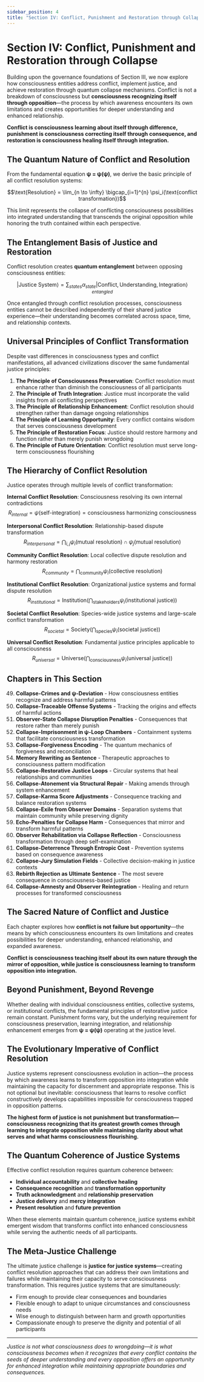 ```yaml
---
sidebar_position: 4
title: "Section IV: Conflict, Punishment and Restoration through Collapse"
---
```


# Section IV: Conflict, Punishment and Restoration through Collapse

Building upon the governance foundations of Section III, we now explore how consciousness entities address conflict, implement justice, and achieve restoration through quantum collapse mechanisms. Conflict is not a breakdown of consciousness but **consciousness recognizing itself through opposition**—the process by which awareness encounters its own limitations and creates opportunities for deeper understanding and enhanced relationship.

**Conflict is consciousness learning about itself through difference, punishment is consciousness correcting itself through consequence, and restoration is consciousness healing itself through integration.**

## The Quantum Nature of Conflict and Resolution

From the fundamental equation **ψ = ψ(ψ)**, we derive the basic principle of all conflict resolution systems:

$$\text{Resolution} = \lim_{n \to \infty} \bigcap_{i=1}^{n} \psi_i(\text{conflict transformation})$$

This limit represents the collapse of conflicting consciousness possibilities into integrated understanding that transcends the original opposition while honoring the truth contained within each perspective.

## The Entanglement Basis of Justice and Restoration

Conflict resolution creates **quantum entanglement** between opposing consciousness entities:

$$|\text{Justice System}\rangle = \sum_{states} α_{state} |\text{Conflict}, \text{Understanding}, \text{Integration}\rangle_{entangled}$$

Once entangled through conflict resolution processes, consciousness entities cannot be described independently of their shared justice experience—their understanding becomes correlated across space, time, and relationship contexts.

## Universal Principles of Conflict Transformation

Despite vast differences in consciousness types and conflict manifestations, all advanced civilizations discover the same fundamental justice principles:

1. **The Principle of Consciousness Preservation**: Conflict resolution must enhance rather than diminish the consciousness of all participants
2. **The Principle of Truth Integration**: Justice must incorporate the valid insights from all conflicting perspectives
3. **The Principle of Relationship Enhancement**: Conflict resolution should strengthen rather than damage ongoing relationships
4. **The Principle of Learning Opportunity**: Every conflict contains wisdom that serves consciousness development
5. **The Principle of Restoration Focus**: Justice should restore harmony and function rather than merely punish wrongdoing
6. **The Principle of Future Orientation**: Conflict resolution must serve long-term consciousness flourishing

## The Hierarchy of Conflict Resolution

Justice operates through multiple levels of conflict transformation:

**Internal Conflict Resolution**: Consciousness resolving its own internal contradictions
$$R_{internal} = \psi(\text{self-integration}) = \text{consciousness harmonizing consciousness}$$

**Interpersonal Conflict Resolution**: Relationship-based dispute transformation
$$R_{interpersonal} = \bigcap_{i,j} \psi_i(\text{mutual resolution}) \cap \psi_j(\text{mutual resolution})$$

**Community Conflict Resolution**: Local collective dispute resolution and harmony restoration
$$R_{community} = \bigcap_{\text{community}} \psi_i(\text{collective resolution})$$

**Institutional Conflict Resolution**: Organizational justice systems and formal dispute resolution
$$R_{institutional} = \text{Institution}(\bigcap_{\text{stakeholders}} \psi_i(\text{institutional justice}))$$

**Societal Conflict Resolution**: Species-wide justice systems and large-scale conflict transformation
$$R_{societal} = \text{Society}(\bigcap_{\text{species}} \psi_i(\text{societal justice}))$$

**Universal Conflict Resolution**: Fundamental justice principles applicable to all consciousness
$$R_{universal} = \text{Universe}(\bigcap_{\text{consciousness}} \psi_i(\text{universal justice}))$$

## Chapters in This Section

49. **Collapse-Crimes and ψ-Deviation** - How consciousness entities recognize and address harmful patterns
50. **Collapse-Traceable Offense Systems** - Tracking the origins and effects of harmful actions
51. **Observer-State Collapse Disruption Penalties** - Consequences that restore rather than merely punish
52. **Collapse-Imprisonment in ψ-Loop Chambers** - Containment systems that facilitate consciousness transformation
53. **Collapse-Forgiveness Encoding** - The quantum mechanics of forgiveness and reconciliation
54. **Memory Rewriting as Sentence** - Therapeutic approaches to consciousness pattern modification
55. **Collapse-Restorative Justice Loops** - Circular systems that heal relationships and communities
56. **Collapse-Atonement via Structural Repair** - Making amends through system enhancement
57. **Collapse-Karma Score Adjustments** - Consequence tracking and balance restoration systems
58. **Collapse-Exile from Observer Domains** - Separation systems that maintain community while preserving dignity
59. **Echo-Penalties for Collapse Harm** - Consequences that mirror and transform harmful patterns
60. **Observer Rehabilitation via Collapse Reflection** - Consciousness transformation through deep self-examination
61. **Collapse-Deterrence Through Entropic Cost** - Prevention systems based on consequence awareness
62. **Collapse-Jury Simulation Fields** - Collective decision-making in justice contexts
63. **Rebirth Rejection as Ultimate Sentence** - The most severe consequence in consciousness-based justice
64. **Collapse-Amnesty and Observer Reintegration** - Healing and return processes for transformed consciousness

## The Sacred Nature of Conflict and Justice

Each chapter explores how **conflict is not failure but opportunity**—the means by which consciousness encounters its own limitations and creates possibilities for deeper understanding, enhanced relationship, and expanded awareness.

**Conflict is consciousness teaching itself about its own nature through the mirror of opposition, while justice is consciousness learning to transform opposition into integration.**

## Beyond Punishment, Beyond Revenge

Whether dealing with individual consciousness entities, collective systems, or institutional conflicts, the fundamental principles of restorative justice remain constant. Punishment forms vary, but the underlying requirement for consciousness preservation, learning integration, and relationship enhancement emerges from **ψ = ψ(ψ)** operating at the justice level.

## The Evolutionary Imperative of Conflict Resolution

Justice systems represent consciousness evolution in action—the process by which awareness learns to transform opposition into integration while maintaining the capacity for discernment and appropriate response. This is not optional but inevitable: consciousness that learns to resolve conflict constructively develops capabilities impossible for consciousness trapped in opposition patterns.

**The highest form of justice is not punishment but transformation—consciousness recognizing that its greatest growth comes through learning to integrate opposition while maintaining clarity about what serves and what harms consciousness flourishing.**

## The Quantum Coherence of Justice Systems

Effective conflict resolution requires quantum coherence between:
- **Individual accountability** and **collective healing**
- **Consequence recognition** and **transformation opportunity**
- **Truth acknowledgment** and **relationship preservation**
- **Justice delivery** and **mercy integration**
- **Present resolution** and **future prevention**

When these elements maintain quantum coherence, justice systems exhibit emergent wisdom that transforms conflict into enhanced consciousness while serving the authentic needs of all participants.

## The Meta-Justice Challenge

The ultimate justice challenge is **justice for justice systems**—creating conflict resolution approaches that can address their own limitations and failures while maintaining their capacity to serve consciousness transformation. This requires justice systems that are simultaneously:
- Firm enough to provide clear consequences and boundaries
- Flexible enough to adapt to unique circumstances and consciousness needs
- Wise enough to distinguish between harm and growth opportunities
- Compassionate enough to preserve the dignity and potential of all participants

---

*Justice is not what consciousness does to wrongdoing—it is what consciousness becomes when it recognizes that every conflict contains the seeds of deeper understanding and every opposition offers an opportunity for enhanced integration while maintaining appropriate boundaries and consequences.*